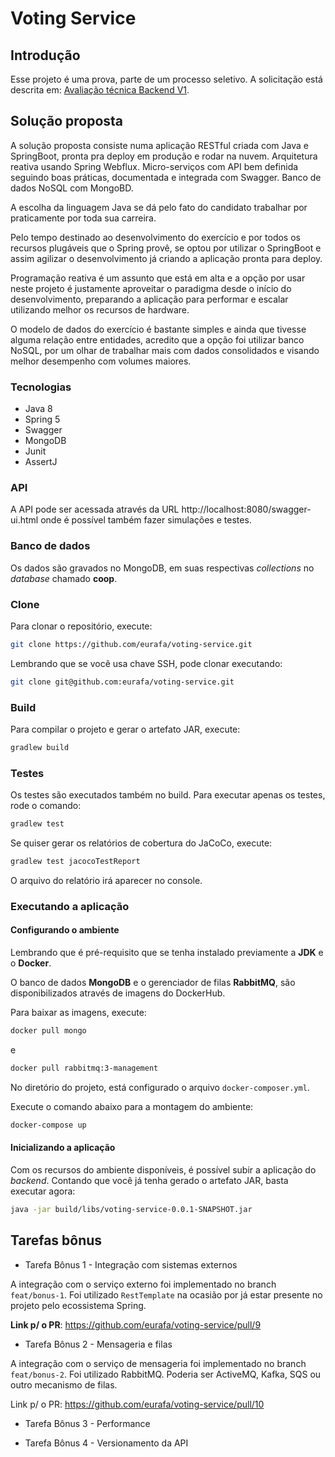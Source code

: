 # Voting Service

## Introdução

Esse projeto é uma prova, parte de um processo seletivo.
A solicitação está descrita em: [Avaliação técnica Backend V1](https://github.com/SoftdesignBrasil/avalicao-tecnica-backend-v1/issues/1).

## Solução proposta

A solução proposta consiste numa aplicação RESTful criada com Java e SpringBoot, pronta pra deploy em produção e rodar na nuvem.
Arquitetura reativa usando Spring Webflux. 
Micro-serviços com API bem definida seguindo boas práticas, documentada e integrada com Swagger. 
Banco de dados NoSQL com MongoBD.

A escolha da linguagem Java se dá pelo fato do candidato trabalhar por praticamente por toda sua carreira. 
 
Pelo tempo destinado ao desenvolvimento do exercício e por todos os recursos plugáveis que o Spring provê, 
se optou por utilizar o SpringBoot e assim agilizar o desenvolvimento já criando a aplicação pronta para deploy.

Programação reativa é um assunto que está em alta e a opção por usar neste projeto é justamente aproveitar o paradigma desde o início do desenvolvimento, preparando a aplicação para performar e escalar utilizando melhor os recursos de hardware.  

O modelo de dados do exercício é bastante simples e ainda que tivesse alguma relação entre entidades, acredito que a opção foi utilizar banco NoSQL, por um olhar de trabalhar mais com dados consolidados e visando melhor desempenho com volumes maiores. 

### Tecnologias

* Java 8
* Spring 5
* Swagger
* MongoDB
* Junit
* AssertJ

### API

A API pode ser acessada através da URL http://localhost:8080/swagger-ui.html onde é possível também fazer simulações e testes.

### Banco de dados

Os dados são gravados no MongoDB, em suas respectivas *collections* no *database* chamado **coop**.

### Clone

Para clonar o repositório, execute:

```bash
git clone https://github.com/eurafa/voting-service.git
``` 

Lembrando que se você usa chave SSH, pode clonar executando:

```bash
git clone git@github.com:eurafa/voting-service.git
```  

### Build

Para compilar o projeto e gerar o artefato JAR, execute:

```bash
gradlew build
```  

### Testes

Os testes são executados também no build.
Para executar apenas os testes, rode o comando:

```bash
gradlew test
```  

Se quiser gerar os relatórios de cobertura do JaCoCo, execute:

```bash
gradlew test jacocoTestReport
```  

O arquivo do relatório irá aparecer no console.

### Executando a aplicação

#### Configurando o ambiente

Lembrando que é pré-requisito que se tenha instalado previamente a **JDK** e o **Docker**.

O banco de dados **MongoDB** e o gerenciador de filas **RabbitMQ**, são disponibilizados através de imagens do DockerHub.

Para baixar as imagens, execute:

```bash
docker pull mongo
```  

e

```bash
docker pull rabbitmq:3-management
```

No diretório do projeto, está configurado o arquivo `docker-composer.yml`.

Execute o comando abaixo para a montagem do ambiente:

```bash
docker-compose up
```

#### Inicializando a aplicação

Com os recursos do ambiente disponíveis, é possível subir a aplicação do _backend_.
Contando que você já tenha gerado o artefato JAR, basta executar agora: 

```bash
java -jar build/libs/voting-service-0.0.1-SNAPSHOT.jar
```

## Tarefas bônus

* Tarefa Bônus 1 - Integração com sistemas externos

A integração com o serviço externo foi implementado no branch `feat/bonus-1`.
Foi utilizado `RestTemplate` na ocasião por já estar presente no projeto pelo ecossistema Spring.

**Link p/ o PR**: https://github.com/eurafa/voting-service/pull/9

* Tarefa Bônus 2 - Mensageria e filas

A integração com o serviço de mensageria foi implementado no branch `feat/bonus-2`.
Foi utilizado RabbitMQ. Poderia ser ActiveMQ, Kafka, SQS ou outro mecanismo de filas.

Link p/ o PR: https://github.com/eurafa/voting-service/pull/10

* Tarefa Bônus 3 - Performance



* Tarefa Bônus 4 - Versionamento da API



